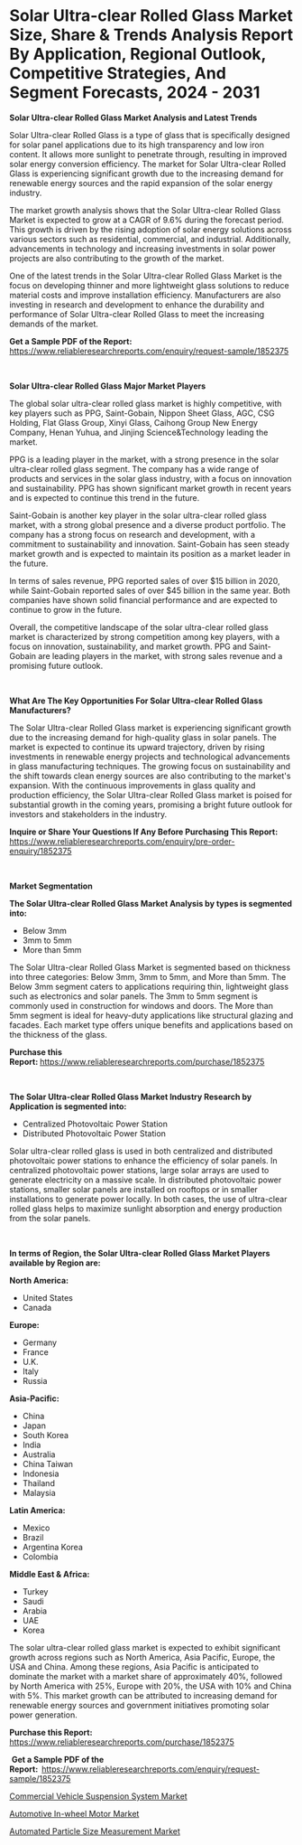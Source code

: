 <p><h1>Solar Ultra-clear Rolled Glass Market Size, Share & Trends Analysis Report By Application, Regional Outlook, Competitive Strategies, And Segment Forecasts, 2024 - 2031</h1></p><p><strong>Solar Ultra-clear Rolled Glass Market Analysis and Latest Trends</strong></p>
<p><p>Solar Ultra-clear Rolled Glass is a type of glass that is specifically designed for solar panel applications due to its high transparency and low iron content. It allows more sunlight to penetrate through, resulting in improved solar energy conversion efficiency. The market for Solar Ultra-clear Rolled Glass is experiencing significant growth due to the increasing demand for renewable energy sources and the rapid expansion of the solar energy industry. </p><p>The market growth analysis shows that the Solar Ultra-clear Rolled Glass Market is expected to grow at a CAGR of 9.6% during the forecast period. This growth is driven by the rising adoption of solar energy solutions across various sectors such as residential, commercial, and industrial. Additionally, advancements in technology and increasing investments in solar power projects are also contributing to the growth of the market. </p><p>One of the latest trends in the Solar Ultra-clear Rolled Glass Market is the focus on developing thinner and more lightweight glass solutions to reduce material costs and improve installation efficiency. Manufacturers are also investing in research and development to enhance the durability and performance of Solar Ultra-clear Rolled Glass to meet the increasing demands of the market.</p></p>
<p><strong>Get a Sample PDF of the Report:&nbsp;</strong> <a href="https://www.reliableresearchreports.com/enquiry/request-sample/1852375">https://www.reliableresearchreports.com/enquiry/request-sample/1852375</a></p>
<p>&nbsp;</p>
<p><strong>Solar Ultra-clear Rolled Glass Major Market Players</strong></p>
<p><p>The global solar ultra-clear rolled glass market is highly competitive, with key players such as PPG, Saint-Gobain, Nippon Sheet Glass, AGC, CSG Holding, Flat Glass Group, Xinyi Glass, Caihong Group New Energy Company, Henan Yuhua, and Jinjing Science&Technology leading the market. </p><p>PPG is a leading player in the market, with a strong presence in the solar ultra-clear rolled glass segment. The company has a wide range of products and services in the solar glass industry, with a focus on innovation and sustainability. PPG has shown significant market growth in recent years and is expected to continue this trend in the future.</p><p>Saint-Gobain is another key player in the solar ultra-clear rolled glass market, with a strong global presence and a diverse product portfolio. The company has a strong focus on research and development, with a commitment to sustainability and innovation. Saint-Gobain has seen steady market growth and is expected to maintain its position as a market leader in the future.</p><p>In terms of sales revenue, PPG reported sales of over $15 billion in 2020, while Saint-Gobain reported sales of over $45 billion in the same year. Both companies have shown solid financial performance and are expected to continue to grow in the future.</p><p>Overall, the competitive landscape of the solar ultra-clear rolled glass market is characterized by strong competition among key players, with a focus on innovation, sustainability, and market growth. PPG and Saint-Gobain are leading players in the market, with strong sales revenue and a promising future outlook.</p></p>
<p>&nbsp;</p>
<p><strong>What Are The Key Opportunities For Solar Ultra-clear Rolled Glass Manufacturers?</strong></p>
<p><p>The Solar Ultra-clear Rolled Glass market is experiencing significant growth due to the increasing demand for high-quality glass in solar panels. The market is expected to continue its upward trajectory, driven by rising investments in renewable energy projects and technological advancements in glass manufacturing techniques. The growing focus on sustainability and the shift towards clean energy sources are also contributing to the market's expansion. With the continuous improvements in glass quality and production efficiency, the Solar Ultra-clear Rolled Glass market is poised for substantial growth in the coming years, promising a bright future outlook for investors and stakeholders in the industry.</p></p>
<p><strong>Inquire or Share Your Questions If Any Before Purchasing This Report:</strong> <a href="https://www.reliableresearchreports.com/enquiry/pre-order-enquiry/1852375">https://www.reliableresearchreports.com/enquiry/pre-order-enquiry/1852375</a></p>
<p>&nbsp;</p>
<p><strong>Market Segmentation</strong></p>
<p><strong>The Solar Ultra-clear Rolled Glass Market Analysis by types is segmented into:</strong></p>
<p><ul><li>Below 3mm</li><li>3mm to 5mm</li><li>More than 5mm</li></ul></p>
<p><p>The Solar Ultra-clear Rolled Glass Market is segmented based on thickness into three categories: Below 3mm, 3mm to 5mm, and More than 5mm. The Below 3mm segment caters to applications requiring thin, lightweight glass such as electronics and solar panels. The 3mm to 5mm segment is commonly used in construction for windows and doors. The More than 5mm segment is ideal for heavy-duty applications like structural glazing and facades. Each market type offers unique benefits and applications based on the thickness of the glass.</p></p>
<p><strong>Purchase this Report:&nbsp;</strong><a href="https://www.reliableresearchreports.com/purchase/1852375">https://www.reliableresearchreports.com/purchase/1852375</a></p>
<p>&nbsp;</p>
<p><strong>The Solar Ultra-clear Rolled Glass Market Industry Research by Application is segmented into:</strong></p>
<p><ul><li>Centralized Photovoltaic Power Station</li><li>Distributed Photovoltaic Power Station</li></ul></p>
<p><p>Solar ultra-clear rolled glass is used in both centralized and distributed photovoltaic power stations to enhance the efficiency of solar panels. In centralized photovoltaic power stations, large solar arrays are used to generate electricity on a massive scale. In distributed photovoltaic power stations, smaller solar panels are installed on rooftops or in smaller installations to generate power locally. In both cases, the use of ultra-clear rolled glass helps to maximize sunlight absorption and energy production from the solar panels.</p></p>
<p>&nbsp;</p>
<p><strong>In terms of Region, the Solar Ultra-clear Rolled Glass Market Players available by Region are:</strong></p>
<p>
    <p> <strong> North America: </strong>
        <ul>
            <li>United States</li>
            <li>Canada</li>
        </ul>
        </p> 
    <p> <strong> Europe: </strong>
        <ul>
            <li>Germany</li>
            <li>France</li>
            <li>U.K.</li>
            <li>Italy</li>
            <li>Russia</li>
        </ul>
        </p> 
    <p> <strong> Asia-Pacific: </strong>
        <ul>
            <li>China</li>
            <li>Japan</li>
            <li>South Korea</li>
            <li>India</li>
            <li>Australia</li>
            <li>China Taiwan</li>
            <li>Indonesia</li>
            <li>Thailand</li>
            <li>Malaysia</li>
        </ul>
        </p> 
    <p> <strong> Latin America: </strong>
        <ul>
            <li>Mexico</li>
            <li>Brazil</li>
            <li>Argentina Korea</li>
            <li>Colombia</li>
        </ul>
        </p> 
    <p> <strong> Middle East & Africa: </strong>
        <ul>
            <li>Turkey</li>
            <li>Saudi</li>
            <li>Arabia</li>
            <li>UAE</li>
            <li>Korea</li>
        </ul>
    </p>
    </p>
<p><p>The solar ultra-clear rolled glass market is expected to exhibit significant growth across regions such as North America, Asia Pacific, Europe, the USA and China. Among these regions, Asia Pacific is anticipated to dominate the market with a market share of approximately 40%, followed by North America with 25%, Europe with 20%, the USA with 10% and China with 5%. This market growth can be attributed to increasing demand for renewable energy sources and government initiatives promoting solar power generation.</p></p>
<p><strong>Purchase this Report: </strong><a href="https://www.reliableresearchreports.com/purchase/1852375">https://www.reliableresearchreports.com/purchase/1852375</a></p>
<p>&nbsp;<strong>Get a Sample PDF of the Report:&nbsp;&nbsp;</strong><a href="https://www.reliableresearchreports.com/enquiry/request-sample/1852375">https://www.reliableresearchreports.com/enquiry/request-sample/1852375</a></p>
<p><strong></strong></p>
<p><p><a href="https://github.com/Whitneyboyettebo9kiw7yr13/Market-Research-Report-List-1/blob/main/commercial-vehicle-suspension-system-market.md">Commercial Vehicle Suspension System Market</a></p><p><a href="https://github.com/sonuprakash1/Market-Research-Report-List-1/blob/main/automotive-in-wheel-motor-market.md">Automotive In-wheel Motor Market</a></p><p><a href="https://view.publitas.com/reportprime-1/global-automated-particle-size-measurement-market-by-types-applications-and-major-players-with-regional-growth-rate-analysis-and-development-situation-from-2023-to-2030/">Automated Particle Size Measurement Market</a></p></p>